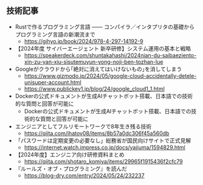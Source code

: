 ## 技術記事

- Rustで作るプログラミング言語 —— コンパイラ／インタプリタの基礎からプログラミング言語の新潮流まで
    - https://gihyo.jp/book/2024/978-4-297-14192-9
- 【2024年度 サイバーエージェント 新卒研修】システム運用の基本と戦略
    - https://speakerdeck.com/shuntakahashi/2024nian-du-saibaeziento-xin-zu-yan-xiu-sisutemuyun-yong-noji-ben-tozhan-lue
- Googleがクラウドから｢絶対に消えてはいけないもの｣を消してしまう
    - https://www.gizmodo.jp/2024/05/google-cloud-accidentally-detele-unisuper-account.html
    - https://www.publickey1.jp/blog/24/google_cloud1_1.html
- Dockerの公式ドキュメントが生成AIチャットボット搭載、日本語での技術的な質問と回答が可能に
    - Dockerの公式ドキュメントが生成AIチャットボット搭載、日本語での技術的な質問と回答が可能に
- エンジニアとしてフルリモートワークで8年生き残る技術
    - https://qiita.com/ihatov08/items/8b57a0dc306f45a560db
- 「パスワードは定期変更の必要なし」総務省が国民向けサイトで正式見解
    - https://internet.watch.impress.co.jp/docs/yajiuma/1594829.html
- 【2024年度】エンジニア向け研修資料まとめ
    - https://qiita.com/shotaro_komiya/items/29965f1915436f2cfc79
- 『ルールズ・オブ・プログラミング』を読んだ
    - https://blog-dry.com/entry/2024/05/24/232237